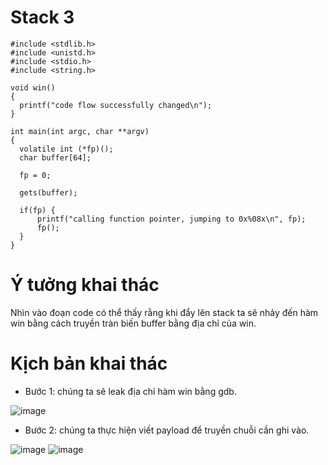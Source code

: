 # Stack 3

```
#include <stdlib.h>
#include <unistd.h>
#include <stdio.h>
#include <string.h>

void win()
{
  printf("code flow successfully changed\n");
}

int main(int argc, char **argv)
{
  volatile int (*fp)();
  char buffer[64];

  fp = 0;

  gets(buffer);

  if(fp) {
      printf("calling function pointer, jumping to 0x%08x\n", fp);
      fp();
  }
}
```

# Ý tưởng khai thác
Nhìn vào đoạn code có thể thấy rằng khi đẩy lên stack ta sẽ nhảy đến hàm win bằng cách truyền tràn biến buffer bằng địa chỉ của win.

# Kịch bản khai thác

- Bước 1: chúng ta sẽ leak địa chỉ hàm win bằng gdb.

 ![image](https://user-images.githubusercontent.com/91616280/188245479-001f68c1-0068-43dd-bdf0-3d60103c4c86.png)

- Bước 2: chúng ta thực hiện viết payload để truyền chuỗi cần ghi vào.

 ![image](https://user-images.githubusercontent.com/91616280/188245504-fe5416b3-ae74-4186-9a62-9c46faa11c54.png)
![image](https://user-images.githubusercontent.com/91616280/188245545-34e1c622-2869-4ef3-b5df-2fe1d2e155e2.png)

